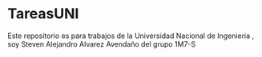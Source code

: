 # TareasUNI
Este repositorio es para trabajos de la Universidad Nacional de Ingenieria , soy Steven Alejandro Alvarez Avendaño del grupo 1M7-S
